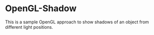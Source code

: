 # OpenGL-Shadow
This is a sample OpenGL approach to show shadows of an object from different light positions.
